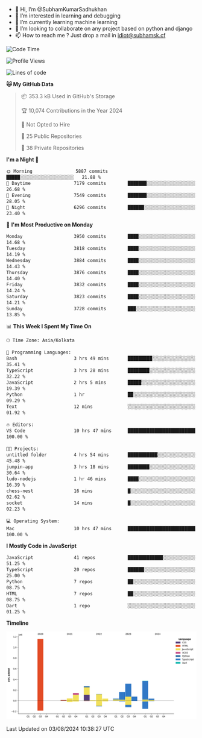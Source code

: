 - 👋 Hi, I’m @SubhamKumarSadhukhan
- 👀 I’m interested in learning and debugging
- 🌱 I’m currently learning machine learning
- 💞️ I’m looking to collaborate on any project based on python and django
- 📫 How to reach me ?
      Just drop a mail in idiot@subhamsk.cf

<!---
SubhamKumarSadhukhan/SubhamKumarSadhukhan is a ✨ special ✨ repository because its `README.md` (this file) appears on your GitHub profile.
You can click the Preview link to take a look at your changes.
--->


<!--START_SECTION:waka-->
![Code Time](http://img.shields.io/badge/Code%20Time-2%2C365%20hrs%2033%20mins-blue)

![Profile Views](http://img.shields.io/badge/Profile%20Views-1-blue)

![Lines of code](https://img.shields.io/badge/From%20Hello%20World%20I%27ve%20Written-2.8%20million%20lines%20of%20code-blue)

**🐱 My GitHub Data** 

> 📦 353.3 kB Used in GitHub's Storage 
 > 
> 🏆 10,074 Contributions in the Year 2024
 > 
> 🚫 Not Opted to Hire
 > 
> 📜 25 Public Repositories 
 > 
> 🔑 38 Private Repositories 
 > 
**I'm a Night 🦉** 

```text
🌞 Morning                5887 commits        █████░░░░░░░░░░░░░░░░░░░░   21.88 % 
🌆 Daytime                7179 commits        ███████░░░░░░░░░░░░░░░░░░   26.68 % 
🌃 Evening                7549 commits        ███████░░░░░░░░░░░░░░░░░░   28.05 % 
🌙 Night                  6296 commits        ██████░░░░░░░░░░░░░░░░░░░   23.40 % 
```
📅 **I'm Most Productive on Monday** 

```text
Monday                   3950 commits        ████░░░░░░░░░░░░░░░░░░░░░   14.68 % 
Tuesday                  3818 commits        ████░░░░░░░░░░░░░░░░░░░░░   14.19 % 
Wednesday                3884 commits        ████░░░░░░░░░░░░░░░░░░░░░   14.43 % 
Thursday                 3876 commits        ████░░░░░░░░░░░░░░░░░░░░░   14.40 % 
Friday                   3832 commits        ████░░░░░░░░░░░░░░░░░░░░░   14.24 % 
Saturday                 3823 commits        ████░░░░░░░░░░░░░░░░░░░░░   14.21 % 
Sunday                   3728 commits        ███░░░░░░░░░░░░░░░░░░░░░░   13.85 % 
```


📊 **This Week I Spent My Time On** 

```text
🕑︎ Time Zone: Asia/Kolkata

💬 Programming Languages: 
Bash                     3 hrs 49 mins       █████████░░░░░░░░░░░░░░░░   35.41 % 
TypeScript               3 hrs 28 mins       ████████░░░░░░░░░░░░░░░░░   32.22 % 
JavaScript               2 hrs 5 mins        █████░░░░░░░░░░░░░░░░░░░░   19.39 % 
Python                   1 hr                ██░░░░░░░░░░░░░░░░░░░░░░░   09.29 % 
Text                     12 mins             ░░░░░░░░░░░░░░░░░░░░░░░░░   01.92 % 

🔥 Editors: 
VS Code                  10 hrs 47 mins      █████████████████████████   100.00 % 

🐱‍💻 Projects: 
untitled folder          4 hrs 54 mins       ███████████░░░░░░░░░░░░░░   45.48 % 
jumpin-app               3 hrs 18 mins       ████████░░░░░░░░░░░░░░░░░   30.64 % 
ludo-nodejs              1 hr 46 mins        ████░░░░░░░░░░░░░░░░░░░░░   16.39 % 
chess-nest               16 mins             █░░░░░░░░░░░░░░░░░░░░░░░░   02.62 % 
socket                   14 mins             █░░░░░░░░░░░░░░░░░░░░░░░░   02.23 % 

💻 Operating System: 
Mac                      10 hrs 47 mins      █████████████████████████   100.00 % 
```

**I Mostly Code in JavaScript** 

```text
JavaScript               41 repos            █████████████░░░░░░░░░░░░   51.25 % 
TypeScript               20 repos            ██████░░░░░░░░░░░░░░░░░░░   25.00 % 
Python                   7 repos             ██░░░░░░░░░░░░░░░░░░░░░░░   08.75 % 
HTML                     7 repos             ██░░░░░░░░░░░░░░░░░░░░░░░   08.75 % 
Dart                     1 repo              ░░░░░░░░░░░░░░░░░░░░░░░░░   01.25 % 
```



**Timeline**

![Lines of Code chart](https://raw.githubusercontent.com/SubhamKumarSadhukhan/SubhamKumarSadhukhan/main/assets/bar_graph.png)


 Last Updated on 03/08/2024 10:38:27 UTC
<!--END_SECTION:waka-->
